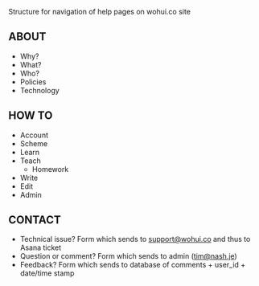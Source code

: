 Structure for navigation of help pages on wohui.co site

## ABOUT
- Why?
- What?
- Who?
- Policies
- Technology

## HOW TO
- Account
- Scheme
- Learn
- Teach
    - Homework
- Write
- Edit
- Admin

## CONTACT
- Technical issue?
Form which sends to support@wohui.co and thus to Asana ticket
- Question or comment?
Form which sends to admin (tim@nash.je)
- Feedback?
Form which sends to database of comments + user_id + date/time stamp

